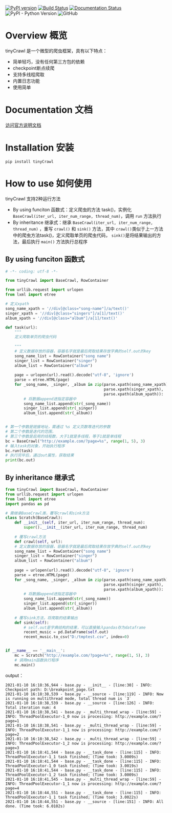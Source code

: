 [![PyPI version](https://badge.fury.io/py/tinyCrawl.svg)](https://badge.fury.io/py/tinyCrawl)
[![Build Status](https://travis-ci.com/Irvinfaith/tinyCrawl.svg?branch=master)](https://travis-ci.com/Irvinfaith/tinyCrawl)
[![Documentation Status](https://readthedocs.org/projects/tinycrawl-irvinfaith/badge/?version=latest)](https://tinycrawl-irvinfaith.readthedocs.io/zh_CN/latest/?badge=latest)
![PyPI - Python Version](https://img.shields.io/pypi/pyversions/tinyCrawl)
![GitHub](https://img.shields.io/github/license/irvinfaith/tinyCrawl)

# Overview 概览

tinyCrawl 是一个微型的爬虫框架，具有以下特点：

- 简单轻巧，没有任何第三方包的依赖
- checkpoint断点续爬
- 支持多线程爬取
- 内置日志功能
- 使用简单

# Documentation 文档

[访问官方说明文档](https://tinycrawl-irvinfaith.readthedocs.io/zh_CN/latest/)

# Installation 安装

```
pip install tinyCrawl
```


# How to use 如何使用
tinyCrawl 支持2种运行方法

- By using funciton 函数式：定义爬虫的方法 task()，实例化 ``BaseCrawl(iter_url, iter_num_range, thread_num)``，调用 ``run`` 方法执行
- By inheritance 继承式：继承 ``BaseCrawl(iter_url, iter_num_range, thread_num)`` ，重写 ``crawl()`` 和 ``sink()`` 方法，其中 ``crawl()``类似于上一方法中的爬虫方法task()，定义爬取单页的爬虫代码， ``sink()``是将结果输出的方法，最后执行 ``main()`` 方法执行总程序


## By using funciton 函数式

```python
# -*- coding: utf-8 -*-

from tinyCrawl import BaseCrawl, RowContainer

from urllib.request import urlopen
from lxml import etree

# 定义xpath
song_name_xpath = '//div[@class="song-name"]/a/text()'
singer_xpath = '//div[@class="singers"]/a[1]/text()'
album_xpath = '//div[@class="album"]/a[1]/text()'

def task(url):
    """
    定义爬取单页的爬虫代码
    	
    """
    # 定义数据存放的容器，容器名字就是最后爬取结果存放字典的self.out的key
    song_name_list = RowContainer("song name")
    singer_list = RowContainer("singer")
    album_list = RowContainer("album")
	
    page = urlopen(url).read().decode("utf-8", 'ignore')
    parse = etree.HTML(page)
    for _song_name, _singer, _album in zip(parse.xpath(song_name_xpath),
                                           parse.xpath(singer_xpath),
                                           parse.xpath(album_xpath)):
       	# 将数据append进指定容器中
        song_name_list.append(str(_song_name))
        singer_list.append(str(_singer))
        album_list.append(str(_album))


# 第一个参数是链接地址，需通过 %s 定义页数等迭代的参数
# 第二个参数是迭代的范围，
# 第三个参数是启用的线程数，大于1就是多线程，等于1就是单线程
bc = BaseCrawl("http://example.com/?page=%s", range(1, 5), 3)
# 输入task的对象，开始执行程序
bc.run(task)
# 执行完毕后，通过out属性，获取结果
print(bc.out)
```

## By inheritance 继承式

```python
from tinyCrawl import BaseCrawl, RowContainer
from urllib.request import urlopen
from lxml import etree
import pandas as pd

# 需继承BaseCrawl类，覆写crawl和sink方法
class Scratch(BaseCrawl):
    def __init__(self, iter_url, iter_num_range, thread_num):
        super().__init__(iter_url, iter_num_range, thread_num)
	
    # 覆写crawl方法
    def crawl(self, url):
    # 定义数据存放的容器，容器名字就是最后爬取结果存放字典的self.out的key
    song_name_list = RowContainer("song name")
    singer_list = RowContainer("singer")
    album_list = RowContainer("album")
	
    page = urlopen(url).read().decode("utf-8", 'ignore')
    parse = etree.HTML(page)
    for _song_name, _singer, _album in zip(parse.xpath(song_name_xpath),
                                           parse.xpath(singer_xpath),
                                           parse.xpath(album_xpath)):
       	# 将数据append进指定容器中
        song_name_list.append(str(_song_name))
        singer_list.append(str(_singer))
        album_list.append(str(_album))
	
    # 覆写sink方法，将爬取的结果输出
    def sink(self):
        # self.out是字典结构的结果，可以直接输入pandas存为dataframe
        recent_music = pd.DataFrame(self.out)
        recent_music.to_csv("D:/tmptest.csv", index=0)


if __name__ == '__main__':
    mc = Scratch("http://example.com/?page=%s", range(1, 5), 3)
    # 调用main函数执行程序
    mc.main()
```

output：

```shell
2021-01-10 16:18:36,944 - base.py - __init__ - [line:30] - INFO: Checkpoint path: D:\breakpoint_page.txt
2021-01-10 16:18:38,539 - base.py - __source - [line:119] - INFO: Now is running on multithread mode, total thread num is `3`
2021-01-10 16:18:38,539 - base.py - __source - [line:126] - INFO: Total iteration num: 4
2021-01-10 16:18:38,541 - base.py - _multi_thread_wrap - [line:59] - INFO: ThreadPoolExecutor-1_0 now is processing: http://example.com/?page=1
2021-01-10 16:18:38,541 - base.py - _multi_thread_wrap - [line:59] - INFO: ThreadPoolExecutor-1_1 now is processing: http://example.com/?page=2
2021-01-10 16:18:38,542 - base.py - _multi_thread_wrap - [line:59] - INFO: ThreadPoolExecutor-1_2 now is processing: http://example.com/?page=3
2021-01-10 16:18:41,544 - base.py - __task_done - [line:115] - INFO: ThreadPoolExecutor-1_1 task finished; (Time took: 3.0009s)
2021-01-10 16:18:41,544 - base.py - __task_done - [line:115] - INFO: ThreadPoolExecutor-1_0 task finished; (Time took: 3.0019s)
2021-01-10 16:18:41,544 - base.py - __task_done - [line:115] - INFO: ThreadPoolExecutor-1_2 task finished; (Time took: 3.0009s)
2021-01-10 16:18:41,545 - base.py - _multi_thread_wrap - [line:59] - INFO: ThreadPoolExecutor-1_1 now is processing: http://example.com/?page=4
2021-01-10 16:18:44,551 - base.py - __task_done - [line:115] - INFO: ThreadPoolExecutor-1_1 task finished; (Time took: 3.0022s)
2021-01-10 16:18:44,551 - base.py - __source - [line:151] - INFO: All done. (Time took: 6.0102s)
```

